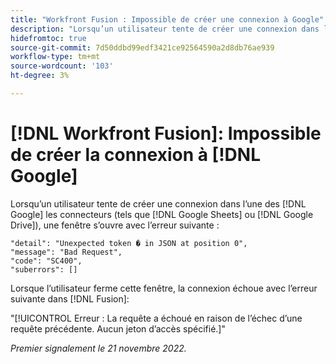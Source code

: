 ```yaml
---
title: "Workfront Fusion : Impossible de créer une connexion à Google"
description: "Lorsqu’un utilisateur tente de créer une connexion dans l’un des connecteurs Google (tels que Google Sheets ou Google Drive), la connexion n’est pas créée et l’utilisateur voit divers messages d’erreur."
hidefromtoc: true
source-git-commit: 7d50ddbd99edf3421ce92564590a2d8db76ae939
workflow-type: tm+mt
source-wordcount: '103'
ht-degree: 3%

---
```



# [!DNL Workfront Fusion]: Impossible de créer la connexion à [!DNL Google]

Lorsqu’un utilisateur tente de créer une connexion dans l’une des [!DNL Google] les connecteurs (tels que [!DNL Google Sheets] ou [!DNL Google Drive]), une fenêtre s’ouvre avec l’erreur suivante :

```
"detail": "Unexpected token � in JSON at position 0",
"message": "Bad Request",
"code": "SC400",
"suberrors": []
```

Lorsque l’utilisateur ferme cette fenêtre, la connexion échoue avec l’erreur suivante dans [!DNL Fusion]:

&quot;[!UICONTROL Erreur : La requête a échoué en raison de l’échec d’une requête précédente. Aucun jeton d’accès spécifié.]&quot;

_Premier signalement le 21 novembre 2022._

